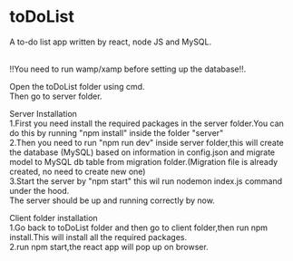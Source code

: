 # toDoList
A to-do list app written by react, node JS and MySQL.<br><br>

!!You need to run wamp/xamp before setting up the database!!.<br>

Open the toDoList folder using cmd.<br>
Then go to server folder.<br>

Server Installation<br>
1.First you need install the required packages in the server folder.You can do this by running "npm install" inside the folder "server"<br>
2.Then you need to run "npm run dev" inside server folder,this will create the database (MySQL) based on information in config.json and migrate model to MySQL db table from migration folder.(Migration file is already created, no need to create new one)<br>
3.Start the server by "npm start" this wil run nodemon index.js command under the hood.<br>
The server should be up and running correctly by now.<br>

Client folder installation<br>
1.Go back to toDoList folder and then go to client folder,then run npm install.This will install all the required packages.<br>
2.run npm start,the react app will pop up on browser.<br>

